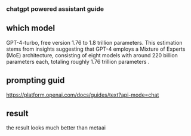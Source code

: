 ### chatgpt powered assistant guide

## which model

GPT-4-turbo, free version
1.76 to 1.8 trillion parameters. This estimation stems from insights suggesting that GPT-4 employs a Mixture of Experts (MoE) architecture, consisting of eight models with around 220 billion parameters each, totaling roughly 1.76 trillion parameters .

## prompting guid
https://platform.openai.com/docs/guides/text?api-mode=chat


## result
the result looks much better than metaai